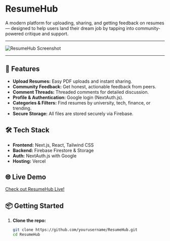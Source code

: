 # ResumeHub

A modern platform for uploading, sharing, and getting feedback on resumes — designed to help users land their dream job by tapping into community-powered critique and support.

---

![ResumeHub Screenshot](![image](https://github.com/user-attachments/assets/3051264e-60b5-44a2-85cb-c9e309832710)
)

---

## 🚀 Features

- **Upload Resumes:** Easy PDF uploads and instant sharing.
- **Community Feedback:** Get honest, actionable feedback from peers.
- **Comment Threads:** Threaded comments for detailed discussion.
- **Profile & Authentication:** Google login (NextAuth.js).
- **Categories & Filters:** Find resumes by university, tech, finance, or trending.
- **Secure Storage:** All files are stored securely via Firebase.

## 🛠️ Tech Stack

- **Frontend:** Next.js, React, Tailwind CSS
- **Backend:** Firebase Firestore & Storage
- **Auth:** NextAuth.js with Google
- **Hosting:** Vercel

## 🌐 Live Demo

[Check out ResumeHub Live!]([https://resumehub-<your-vercel-url>.vercel.app](https://resumehub-vert.vercel.app/))

## 📦 Getting Started




1. **Clone the repo:**
   ```bash
   git clone https://github.com/yourusername/ResumeHub.git
   cd ResumeHub
